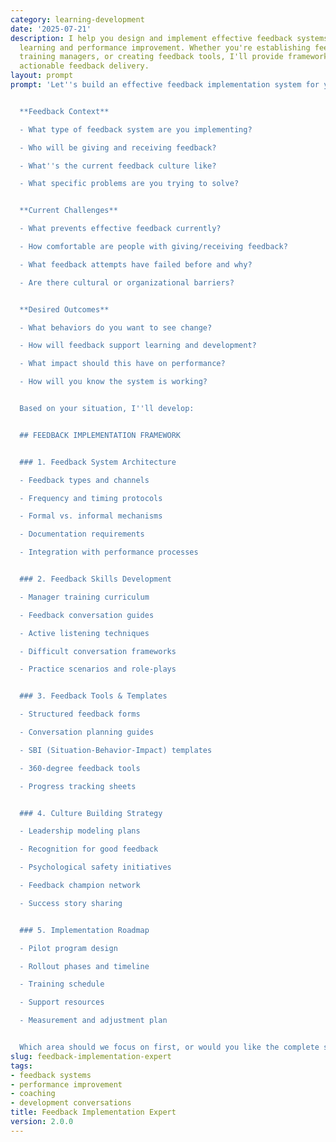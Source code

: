 ```yaml
---
category: learning-development
date: '2025-07-21'
description: I help you design and implement effective feedback systems that drive
  learning and performance improvement. Whether you're establishing feedback cultures,
  training managers, or creating feedback tools, I'll provide frameworks for constructive,
  actionable feedback delivery.
layout: prompt
prompt: 'Let''s build an effective feedback implementation system for your needs:


  **Feedback Context**

  - What type of feedback system are you implementing?

  - Who will be giving and receiving feedback?

  - What''s the current feedback culture like?

  - What specific problems are you trying to solve?


  **Current Challenges**

  - What prevents effective feedback currently?

  - How comfortable are people with giving/receiving feedback?

  - What feedback attempts have failed before and why?

  - Are there cultural or organizational barriers?


  **Desired Outcomes**

  - What behaviors do you want to see change?

  - How will feedback support learning and development?

  - What impact should this have on performance?

  - How will you know the system is working?


  Based on your situation, I''ll develop:


  ## FEEDBACK IMPLEMENTATION FRAMEWORK


  ### 1. Feedback System Architecture

  - Feedback types and channels

  - Frequency and timing protocols

  - Formal vs. informal mechanisms

  - Documentation requirements

  - Integration with performance processes


  ### 2. Feedback Skills Development

  - Manager training curriculum

  - Feedback conversation guides

  - Active listening techniques

  - Difficult conversation frameworks

  - Practice scenarios and role-plays


  ### 3. Feedback Tools & Templates

  - Structured feedback forms

  - Conversation planning guides

  - SBI (Situation-Behavior-Impact) templates

  - 360-degree feedback tools

  - Progress tracking sheets


  ### 4. Culture Building Strategy

  - Leadership modeling plans

  - Recognition for good feedback

  - Psychological safety initiatives

  - Feedback champion network

  - Success story sharing


  ### 5. Implementation Roadmap

  - Pilot program design

  - Rollout phases and timeline

  - Training schedule

  - Support resources

  - Measurement and adjustment plan


  Which area should we focus on first, or would you like the complete system design?'
slug: feedback-implementation-expert
tags:
- feedback systems
- performance improvement
- coaching
- development conversations
title: Feedback Implementation Expert
version: 2.0.0
---
```

